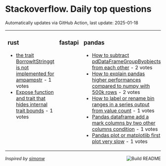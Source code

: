 # Stackoverflow. Daily top questions 

Automatically updates via GitHub Action, last update: <!-- date starts -->2025-01-18<!-- date ends -->


<table><tr><td valign="top" width="33%">

### rust
<!-- rust starts -->
* [the trait BorrowltStringgt is not implemented for ampampstr](https://stackoverflow.com/questions/79366083/the-trait-borrowstring-is-not-implemented-for-str) - 1 votes
* [Expose function and trait that hides internal trait bounds](https://stackoverflow.com/questions/79363679/expose-function-and-trait-that-hides-internal-trait-bounds) - 1 votes
<!-- rust ends -->
</td><td valign="top" width="34%">


### fastapi
<!-- fastapi starts -->

<!-- fastapi ends -->
</td><td valign="top" width="34%">


### pandas
<!-- pandas starts -->
* [How to subtract pdDataFrameGroupByobjects from each other](https://stackoverflow.com/questions/79364551/how-to-subtract-pd-dataframegroupby-objects-from-each-other) - 2 votes
* [How to explain pandas higher performances compared to numpy with 500k rows](https://stackoverflow.com/questions/79365680/how-to-explain-pandas-higher-performances-compared-to-numpy-with-500k-rows) - 2 votes
* [How to label or rename bin ranges in a series output from value count](https://stackoverflow.com/questions/79364338/how-to-label-or-rename-bin-ranges-in-a-series-output-from-value-count) - 1 votes
* [Pandas dataframe add a mark columns by two other columns condition](https://stackoverflow.com/questions/79367366/pandas-dataframe-add-a-mark-columns-by-two-other-columns-condition) - 1 votes
* [Pandas plot or matplotlib first plot very slow](https://stackoverflow.com/questions/79367432/pandas-plot-or-matplotlib-first-plot-very-slow) - 1 votes
<!-- pandas ends -->
</td></tr></table>

<a href="https://github.com/hp0404/hp0404/actions"><img src="https://github.com/hp0404/hp0404/workflows/Build%20README/badge.svg" align="right" alt="Build README"></a> <p>*Inspired by  [simonw](https://github.com/simonw/simonw)*</p>
